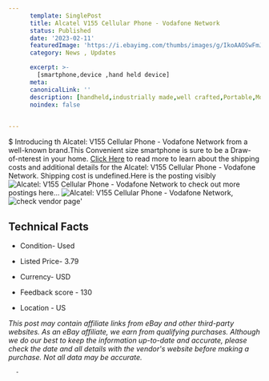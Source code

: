 ```yaml
---
      template: SinglePost
      title: Alcatel V155 Cellular Phone - Vodafone Network
      status: Published
      date: '2023-02-11'
      featuredImage: 'https://i.ebayimg.com/thumbs/images/g/IkoAAOSwFmJjZUtv/s-l225.jpg'
      category: News , Updates

      excerpt: >-
        [smartphone,device ,hand held device]
      meta:
      canonicalLink: ''
      description: [handheld,industrially made,well crafted,Portable,Mobile,Compact,Convenient,Lightweight,Maneuverable,Man-portable,Miniature,Carriable,Hand-held,Light,Holdable,Transportable,Mobile device,Pocket-sized,On-the-go,Wireless,Cordless,Compact size,Convenient size, smartphone,device ,hand held device]
      noindex: false
      

---
```

$
      Introducing th Alcatel: V155 Cellular Phone - Vodafone Network from a well-known brand.This Convenient size smartphone is sure to be a Draw-of-nterest in your home. [Click Here](https://www.ebay.com/itm/255810690211?hash=item3b8f815ca3%3Ag%3AIkoAAOSwFmJjZUtv&mkevt=1&mkcid=1&mkrid=711-53200-19255-0&campid=%253CePNCampaignId%253E&customid=%253CreferenceId%253E&toolid=10049) to read more to learn about the shipping costs and additional details for the Alcatel: V155 Cellular Phone - Vodafone Network. Shipping cost is undefined.Here is the posting visibly ![Alcatel: V155 Cellular Phone - Vodafone Network](https://i.ebayimg.com/thumbs/images/g/IkoAAOSwFmJjZUtv/s-l225.jpg) to check out more postings here... ![Alcatel: V155 Cellular Phone - Vodafone Network](https://i.ebayimg.com/images/g/IkoAAOSwFmJjZUtv/s-l1600.jpg), ![check vendor page](https://origin-galleryplus.ebayimg.com/ws/web/255810690211_2_0_1/225x225.jpg,https://origin-galleryplus.ebayimg.com/ws/web/255810690211_3_0_1/225x225.jpg)'

      

 ## Technical Facts 



     
      

 - Condition- Used 


      

 - Listed Price- 3.79 


      

 - Currency- USD 


      

 - Feedback score - 130 


      

 - Location - US 


      
      

 *_This post may contain affiliate links from eBay and other third-party websites. As an eBay affiliate, we earn from qualifying purchases. Although we do our best to keep the information up-to-date and accurate, please check the date and all details with the vendor's website before making a purchase. Not all data may be accurate._*




      -

